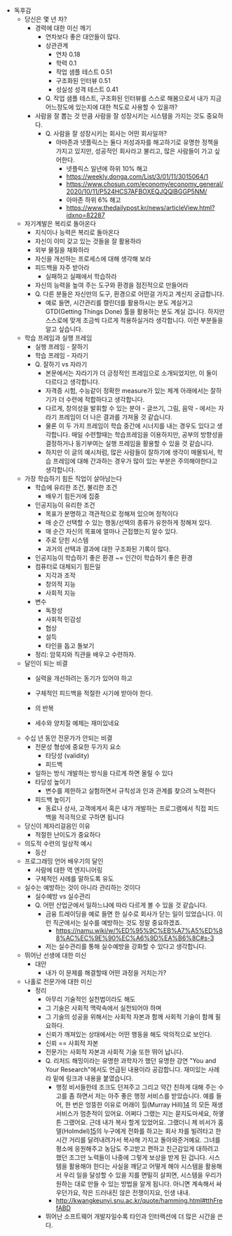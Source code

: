 - 독후감
    - 당신은 몇 년 차?
        - 경력에 대한 미신 깨기
            - 연차보다 좋은 대안들이 많다.
            - 상관관계
                - 연차 0.18
                - 학력 0.1
                - 작업 샘플 테스트 0.51
                - 구조화된 인터뷰 0.51
                - 성실성 성격 테스트 0.41
            - Q.  작업 샘플 테스트, 구조화된 인터뷰를 스스로 해봄으로서 내가 지금 어느정도에 있는지에 대한 척도로 사용할 수 있을까?
        - 사람을 잘 뽑는 것 만큼 사람을 잘 성장시키는 시스템을 가지는 것도 중요하다.
            - Q. 사람을 잘 성장시키는 회사는 어떤 회사일까?
                - 아마존과 넷플릭스는 둘다 저성과자를 해고하기로 유명한 정책을 가지고 있지만, 성공적인 회사라고 불리고, 많은 사람들이 가고 싶어한다.
                    - 넷플릭스 일년에 하위 10% 해고
                    - https://weekly.donga.com/List/3/01/11/3015064/1
                    - https://www.chosun.com/economy/economy_general/2020/10/11/P524HCS7AFBOXEQJQQIBGGP5NM/
                    - 아마존 하위 6% 해고
                    - https://www.thedailypost.kr/news/articleView.html?idxno=82287
    - 자기계발은 복리로 돌아온다
        - 지식이나 능력은 복리로 돌아온다
        - 자신이 이미 갖고 있는 것들을 잘 활용하라
        - 외부 물질을 채화하라
        - 자신을 개선하는 프로세스에 대해 생각해 보라
        - 피드백을 자주 받아라
            - 실패하고 실패에서 학습하라
        - 자신의 능력을 높여 주는 도구와 환경을 점진적으로 만들어라
        - Q. 다른 분들은 자신만의 도구, 환경으로 어떤걸 가지고 계신지 궁급합니다.
            - 예로 들면, 시간관리를 캘린더를 활용하시는 분도 계실거고 GTD(Getting Things Done) 툴을 활용하는 분도 계실 겁니다. 하지만 스스로에 맞게 조금씩 다르게 적용하실거라 생각합니다. 이런 부분들을 알고 싶습니다.  
    - 학습 프레임과 실행 프레임
        - 실행 프레임 - 잘하기
        - 학습 프레임 - 자라기
        - Q. 잘하기 vs 자라기
            - 본문에서는 자라기가 더 긍정적인 프레임으로 소개되었지만, 이 둘이 다르다고 생각합니다.
            - 자격증 시험, 수능같이 정확한 measure가 있는 체계 아래에서는 잘하기가 더 수련에 적합하다고 생각합니다.
            - 다르게, 창의성을 발휘할 수 있는 분야 - 글쓰기, 그림, 음악 - 에서는 자라기 프레임이 더 나은 결과를 가져올 것 같습니다.
            - 물론 이 두 가지 프레임이 학습 중간에 시너지를 내는 경우도 있다고 생각합니다. 매일 수련할때는 학습프레임을 이용하지만, 공부의 방향성을 결정하거나 동기부여는 실행 프레임을 활용할 수 있을 것 같습니다.
            - 하지만 이 글의 예시처럼, 많은 사람들이 잘하기에 생각이 매몰되서, 학습 프레임에 대해 간과하는 경우가 많이  있는 부분은 주의해야한다고 생각합니다.
    - 가장 학습하기 힘든 직업이 살아남는다
        - 학습에 유리한 조건, 불리한 조건
            - 배우기 힘든거에 집중
        - 인공지능이 유리한 조건
            - 목표가 분명하고 객관적으로 정해져 있으며 정적이다
            - 매 순간 선택할 수 있는 행동/선택의 종류가 유한하게 정해져 있다.
            - 매 순간 자신의 목표에 얼마나 근접했는지 알수 있다.
            - 주로 닫힌 시스템
            - 과거의 선택과 결과에 대한 구조화된 기록이 많다.
        - 인공지능이 학습하기 좋은 환경 ~= 인간이 학습하기 좋은 환경
        - 컴퓨터로 대체되기 힘든일
            - 지각과 조작
            - 창의적 지능
            - 사회적 지능
        - 변수
            - 독창성
            - 사회적 민감성
            - 협상
            - 설득
            - 타인을 돕고 돌보기
        - 정리: 암묵지와 직관을 배우고 수련하자.
    - 달인이 되는 비결
        - 실력을 개선하려는 동기가 있어야 하고

        - 구체적인 피드백을 적절한 시기에 받아야 한다.
        - 의 반복
        - 세수와 양치질 예제는 재미있네요
    - 수십 년 동안 전문가가 안되는 비결
        - 전문성 형성에 중요한 두가지 요소
            - 타당성 (validity)
            - 피드백
        - 일하는 방식 개발하는 방식을 다르게 하면 올릴 수 있다
        - 타당성 높이기
            - 변수를 제한하고 실험하면서 규칙성과 인과 관계를 찾으려 노력한다
        - 피드백 높이기
            - 동료나 상사, 고객에게서 혹은 내가 개발하는 프로그램에서 직접 피드백을 적극적으로 구하면 됩니다
    - 당신이 제자리걸음인 이유
        - 적절한 난이도가 중요하다
    - 의도적 수련의 일상적 예시
        - 등산
    - 프로그래밍 언어 배우기의 달인
        - 사람에 대한 역 엔지니어링 
        - 구체적인 사례를 말하도록 유도
    - 실수는 예방하는 것이 아니라 관리하는 것이다
        - 실수예방 vs 실수관리
        - Q. 어떤 산업군에서 일하느냐에 따라 다르게 볼 수 있을 것 같습니다.
            - 금융 트레이딩을 예로 들면 한 실수로 회사가 닫는 일이 있었습니다. 이런 직군에서는 실수를 예방하는 것도 정말 중요하겠죠.
                - https://namu.wiki/w/%ED%95%9C%EB%A7%A5%ED%88%AC%EC%9E%90%EC%A6%9D%EA%B6%8C#s-3
            - 저는 실수관리를 통해 실수예방을 강화할 수 있다고 생각합니다.
    - 뛰어난 선생에 대한 미신
        - 대안
            - 내가 이 문제를 해결할때 어떤 과정을 거치는가?
    - 나홀로 전문가에 대한 미신
        - 정리
            - 아무리 기술적인 실천법이라도 해도
            - 그 기술은 사회적 맥락속에서 실천되어야 하며
            - 그 기술의 성공을 위해서는 사회적 자본과 함께 사회적 기술이 함께 필요하다.
            - 신뢰가 깨져있는 상태에서는 어떤 행동을 해도 악의적으로 보인다.
            - 신뢰 == 사회적 자본
            - 전문가는 사회적 자본과 사회적 기술 또한 뛰어 납니다.
            - Q. 리처드 해밍이라는 유명한 과학자가 했던 유명한 강연 "You and Your Research"에서도 언급된 내용이라 공감합니다. 재미있는 사례라 밑에 링크과 내용을 붙였습니다. 
                - 행정 비서들한테 조크도 던져주고 그리고 약간 친하게 대해 주는 수고를 좀 하면서 저는 아주 좋은 행정 서비스를 받았습니다. 예를 들어, 한 번은 엉뚱한 이유로 머래이 힐(Murray Hill)[14](http://kwangkeunyi.snu.ac.kr/quote/hamming.html#tthFtNtABE) 의 모든 재생 서비스가 멈춘적이 있어요. 어쩌다 그랬는 지는 묻지도마세요, 하옇튼 그랬어요. 근데 내가 복사 할게 있었어요. 그랬더니 제 비서가 홈델(Holmdel)[15](http://kwangkeunyi.snu.ac.kr/quote/hamming.html#tthFtNtABF)의 누구에게 전화를 하고는 회사 차를 빌려타고 한시간 거리를 달려내려가서 복사해 가지고 돌아와준거예요. 그녀를 평소에 응원해주고 농담도 주고받고 편하고 친근감있게 대하려고 했던 조그만 노력들이 나중에 그렇게 보상을 받게 된 겁니다. 시스템을 활용해야 한다는 사실을 깨닫고 어떻게 해야 시스템을 활용해서 우리 일을 달성할 수 있을 지를 면밀히 살피면, 시스템을 우리가 원하는 대로 만들 수 있는 방법을 알게 됩니다. 아니면 계속해서 싸우던가요, 작은 드러내진 않은 전쟁이지요, 인생 내내.
                - http://kwangkeunyi.snu.ac.kr/quote/hamming.html#tthFrefABD
            - 뛰어난 소프트웨어 개발자일수록 타인과 인터랙션에 더 많은 시간을 쓴다.
